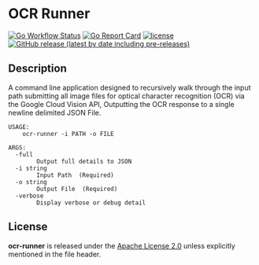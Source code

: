 # OCR Runner
[![Go Workflow Status](https://github.com/wintermi/ocr-runner/workflows/Go/badge.svg)](https://github.com/wintermi/ocr-runner/actions/workflows/go.yml)
[![Go Report Card](https://goreportcard.com/badge/github.com/wintermi/ocr-runner)](https://goreportcard.com/report/github.com/wintermi/ocr-runner)
[![license](https://img.shields.io/github/license/wintermi/ocr-runner)](https://github.com/wintermi/ocr-runner/blob/main/LICENSE)
[![GitHub release (latest by date including pre-releases)](https://img.shields.io/github/v/release/wintermi/ocr-runner?include_prereleases)](https://github.com/wintermi/ocr-runner/releases)


## Description
A command line application designed to recursively walk through the input path submitting all image files for optical character recognition (OCR) via the Google Cloud Vision API, Outputting the OCR response to a single newline delimited JSON File.

```
USAGE:
    ocr-runner -i PATH -o FILE

ARGS:
  -full
        Output full details to JSON
  -i string
        Input Path  (Required)
  -o string
        Output File  (Required)
  -verbose
        Display verbose or debug detail
```


## License
**ocr-runner** is released under the [Apache License 2.0](https://github.com/wintermi/ocr-runner/blob/main/LICENSE) unless explicitly mentioned in the file header.
